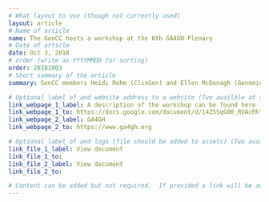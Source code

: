 ```yaml
---
# What layout to use (though not currently used)
layout: article
# Name of article
name: The GenCC hosts a workshop at the 6th GA4GH Plenary
# Date of article
date: Oct 3, 2018
# order (write as YYYYMMDD for sorting)
order: 20181003
# Short summary of the article
summary: GenCC members Heidi Rehm (ClinGen) and Ellen McDonagh (Genomics England) hosted a workshop about curating gene disease validity at the 6th Plenary for the Global Alliance For Genomic Health (GA4GH) on October 3, 2018 in Basel, Switzerland.

# Optional label of and website address to a website (Two availble at the moment)
link_webpage_1_label: A description of the workshop can be found here
link_webpage_1_to: https://docs.google.com/document/d/14ZSSqG00_RVAcRh7RgqYNbFVTGjL2XsoBrIBN27KQXc/edit?ts=5b8cf40b#heading=h.zianqeb2pvnh
link_webpage_2_label: GA4GH
link_webpage_2_to: https://www.ga4gh.org

# Optional label of and logo (file should be added to assets) (Two availble at the moment).
link_file_1_label: View document
link_file_1_to:
link_file_2_label: View document
link_file_2_to:

# Content can be added but not required.  If provided a link will be available to the details
---
```

